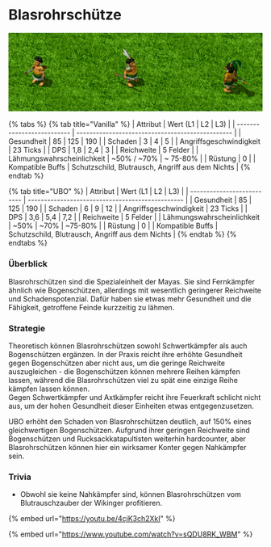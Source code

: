 # Blasrohrschütze

![Level 1, 2 und 3 Blasrohrschützen in einer Reihe](../.gitbook/assets/Blasilineup.png)

{% tabs %}
{% tab title="Vanilla" %}
| Attribut                   | Wert (L1 \| L2 \| L3)                            |
| -------------------------- | ------------------------------------------------ |
| Gesundheit                 | 85 \| 125 \| 190                                 |
| Schaden                    | 3 \| 4 \| 5                                      |
| Angriffsgeschwindigkeit    | 23 Ticks                                         |
| DPS                        | 1,8 \| 2,4 \| 3                                  |
| Reichweite                 | 5 Felder                                         |
| Lähmungswahrscheinlichkeit | \~50% / \~70% \| \~ 75-80%                       |
| Rüstung                    | 0                                                |
| Kompatible Buffs           | Schutzschild, Blutrausch, Angriff aus dem Nichts |
{% endtab %}

{% tab title="UBO" %}
| Attribut                   | Wert (L1 \| L2 \| L3)                            |
| -------------------------- | ------------------------------------------------ |
| Gesundheit                 | 85 \| 125 \| 190                                 |
| Schaden                    | 6 \| 9 \| 12                                     |
| Angriffsgeschwindigkeit    | 23 Ticks                                         |
| DPS                        | 3,6 \| 5,4 \| 7,2                                |
| Reichweite                 | 5 Felder                                         |
| Lähmungswahrscheinlichkeit | \~50% \| \~70% \| \~75-80%                       |
| Rüstung                    | 0                                                |
| Kompatible Buffs           | Schutzschild, Blutrausch, Angriff aus dem Nichts |
{% endtab %}
{% endtabs %}

### Überblick

Blasrohrschützen sind die Spezialeinheit der Mayas. Sie sind Fernkämpfer ähnlich wie Bogenschützen, allerdings mit wesentlich geringerer Reichweite und Schadenspotenzial. Dafür haben sie etwas mehr Gesundheit und die Fähigkeit, getroffene Feinde kurzzeitig zu lähmen.

### Strategie

Theoretisch können Blasrohrschützen sowohl Schwertkämpfer als auch Bogenschützen ergänzen. In der Praxis reicht ihre erhöhte Gesundheit gegen Bogenschützen aber nicht aus, um die geringe Reichweite auszugleichen - die Bogenschützen können mehrere Reihen kämpfen lassen, während die Blasrohrschützen viel zu spät eine einzige Reihe kämpfen lassen können.\
Gegen Schwertkämpfer und Axtkämpfer reicht ihre Feuerkraft schlicht nicht aus, um der hohen Gesundheit dieser Einheiten etwas entgegenzusetzen.

UBO erhöht den Schaden von Blasrohrschützen deutlich, auf 150% eines gleichwertigen Bogenschützen. Aufgrund ihrer geringen Reichweite sind Bogenschützen und Rucksackkatapultisten weiterhin hardcounter, aber Blasrohrschützen können hier ein wirksamer Konter gegen Nahkämpfer sein.

### Trivia

* Obwohl sie keine Nahkämpfer sind, können Blasrohrschützen vom Blutrauschzauber der Wikinger profitieren.

{% embed url="https://youtu.be/4cjK3ch2XkI" %}

{% embed url="https://www.youtube.com/watch?v=sQDU8RK_WBM" %}
